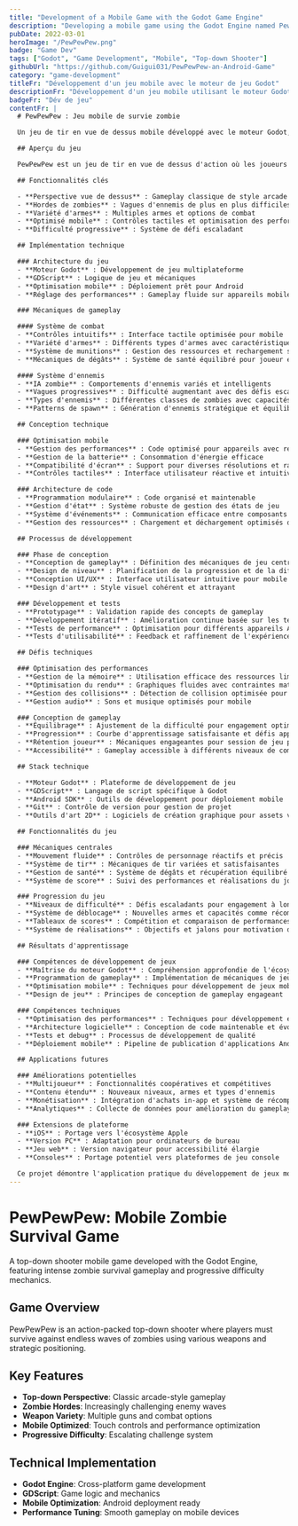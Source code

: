 ```yaml
---
title: "Development of a Mobile Game with the Godot Game Engine"
description: "Developing a mobile game using the Godot Engine named PewPewPew: a top-down shooter where players survive against hordes of zombies."
pubDate: 2022-03-01
heroImage: "/PewPewPew.png"
badge: "Game Dev"
tags: ["Godot", "Game Development", "Mobile", "Top-down Shooter"]
githubUrl: "https://github.com/Guigui031/PewPewPew-an-Android-Game"
category: "game-development"
titleFr: "Développement d'un jeu mobile avec le moteur de jeu Godot"
descriptionFr: "Développement d'un jeu mobile utilisant le moteur Godot nommé PewPewPew : un jeu de tir en vue de dessus où les joueurs survivent contre des hordes de zombies."
badgeFr: "Dév de jeu"
contentFr: |
  # PewPewPew : Jeu mobile de survie zombie

  Un jeu de tir en vue de dessus mobile développé avec le moteur Godot, présentant un gameplay intense de survie zombie et des mécaniques de difficulté progressive.

  ## Aperçu du jeu

  PewPewPew est un jeu de tir en vue de dessus d'action où les joueurs doivent survivre contre des vagues infinies de zombies en utilisant diverses armes et un positionnement stratégique.

  ## Fonctionnalités clés

  - **Perspective vue de dessus** : Gameplay classique de style arcade
  - **Hordes de zombies** : Vagues d'ennemis de plus en plus difficiles
  - **Variété d'armes** : Multiples armes et options de combat
  - **Optimisé mobile** : Contrôles tactiles et optimisation des performances
  - **Difficulté progressive** : Système de défi escaladant

  ## Implémentation technique

  ### Architecture du jeu
  - **Moteur Godot** : Développement de jeu multiplateforme
  - **GDScript** : Logique de jeu et mécaniques
  - **Optimisation mobile** : Déploiement prêt pour Android
  - **Réglage des performances** : Gameplay fluide sur appareils mobiles

  ### Mécaniques de gameplay

  #### Système de combat
  - **Contrôles intuitifs** : Interface tactile optimisée pour mobile
  - **Variété d'armes** : Différents types d'armes avec caractéristiques uniques
  - **Système de munitions** : Gestion des ressources et rechargement stratégique
  - **Mécaniques de dégâts** : Système de santé équilibré pour joueur et ennemis

  #### Système d'ennemis
  - **IA zombie** : Comportements d'ennemis variés et intelligents
  - **Vagues progressives** : Difficulté augmentant avec des défis escaladants
  - **Types d'ennemis** : Différentes classes de zombies avec capacités uniques
  - **Patterns de spawn** : Génération d'ennemis stratégique et équilibrée

  ## Conception technique

  ### Optimisation mobile
  - **Gestion des performances** : Code optimisé pour appareils avec ressources limitées
  - **Gestion de la batterie** : Consommation d'énergie efficace
  - **Compatibilité d'écran** : Support pour diverses résolutions et ratios d'aspect
  - **Contrôles tactiles** : Interface utilisateur réactive et intuitive

  ### Architecture de code
  - **Programmation modulaire** : Code organisé et maintenable
  - **Gestion d'état** : Système robuste de gestion des états de jeu
  - **Système d'événements** : Communication efficace entre composants
  - **Gestion des ressources** : Chargement et déchargement optimisés des assets

  ## Processus de développement

  ### Phase de conception
  - **Conception de gameplay** : Définition des mécaniques de jeu centrales
  - **Design de niveau** : Planification de la progression et de la difficulté
  - **Conception UI/UX** : Interface utilisateur intuitive pour mobile
  - **Design d'art** : Style visuel cohérent et attrayant

  ### Développement et tests
  - **Prototypage** : Validation rapide des concepts de gameplay
  - **Développement itératif** : Amélioration continue basée sur les tests
  - **Tests de performance** : Optimisation pour différents appareils Android
  - **Tests d'utilisabilité** : Feedback et raffinement de l'expérience utilisateur

  ## Défis techniques

  ### Optimisation des performances
  - **Gestion de la mémoire** : Utilisation efficace des ressources limitées
  - **Optimisation du rendu** : Graphiques fluides avec contraintes matérielles
  - **Gestion des collisions** : Détection de collision optimisée pour multiples entités
  - **Gestion audio** : Sons et musique optimisés pour mobile

  ### Conception de gameplay
  - **Équilibrage** : Ajustement de la difficulté pour engagement optimal
  - **Progression** : Courbe d'apprentissage satisfaisante et défis appropriés
  - **Rétention joueur** : Mécaniques engageantes pour session de jeu prolongées
  - **Accessibilité** : Gameplay accessible à différents niveaux de compétence

  ## Stack technique

  - **Moteur Godot** : Plateforme de développement de jeu
  - **GDScript** : Langage de script spécifique à Godot
  - **Android SDK** : Outils de développement pour déploiement mobile
  - **Git** : Contrôle de version pour gestion de projet
  - **Outils d'art 2D** : Logiciels de création graphique pour assets visuels

  ## Fonctionnalités du jeu

  ### Mécaniques centrales
  - **Mouvement fluide** : Contrôles de personnage réactifs et précis
  - **Système de tir** : Mécaniques de tir variées et satisfaisantes
  - **Gestion de santé** : Système de dégâts et récupération équilibré
  - **Système de score** : Suivi des performances et réalisations du joueur

  ### Progression du jeu
  - **Niveaux de difficulté** : Défis escaladants pour engagement à long terme
  - **Système de déblocage** : Nouvelles armes et capacités comme récompenses
  - **Tableaux de scores** : Compétition et comparaison de performances
  - **Système de réalisations** : Objectifs et jalons pour motivation du joueur

  ## Résultats d'apprentissage

  ### Compétences de développement de jeux
  - **Maîtrise du moteur Godot** : Compréhension approfondie de l'écosystème Godot
  - **Programmation de gameplay** : Implémentation de mécaniques de jeu complexes
  - **Optimisation mobile** : Techniques pour développement de jeux mobiles
  - **Design de jeu** : Principes de conception de gameplay engageant

  ### Compétences techniques
  - **Optimisation des performances** : Techniques pour développement efficient
  - **Architecture logicielle** : Conception de code maintenable et évolutif
  - **Tests et debug** : Processus de développement de qualité
  - **Déploiement mobile** : Pipeline de publication d'applications Android

  ## Applications futures

  ### Améliorations potentielles
  - **Multijoueur** : Fonctionnalités coopératives et compétitives
  - **Contenu étendu** : Nouveaux niveaux, armes et types d'ennemis
  - **Monétisation** : Intégration d'achats in-app et système de récompenses
  - **Analytiques** : Collecte de données pour amélioration du gameplay

  ### Extensions de plateforme
  - **iOS** : Portage vers l'écosystème Apple
  - **Version PC** : Adaptation pour ordinateurs de bureau
  - **Jeu web** : Version navigateur pour accessibilité élargie
  - **Consoles** : Portage potentiel vers plateformes de jeu console

  Ce projet démontre l'application pratique du développement de jeux mobiles modernes, en combinant un gameplay engageant avec des techniques d'optimisation technique pour créer une expérience de jeu divertissante et accessible.
---
```


# PewPewPew: Mobile Zombie Survival Game

A top-down shooter mobile game developed with the Godot Engine, featuring intense zombie survival gameplay and progressive difficulty mechanics.

## Game Overview

PewPewPew is an action-packed top-down shooter where players must survive against endless waves of zombies using various weapons and strategic positioning.

## Key Features

- **Top-down Perspective**: Classic arcade-style gameplay
- **Zombie Hordes**: Increasingly challenging enemy waves
- **Weapon Variety**: Multiple guns and combat options
- **Mobile Optimized**: Touch controls and performance optimization
- **Progressive Difficulty**: Escalating challenge system

## Technical Implementation

- **Godot Engine**: Cross-platform game development
- **GDScript**: Game logic and mechanics
- **Mobile Optimization**: Android deployment ready
- **Performance Tuning**: Smooth gameplay on mobile devices